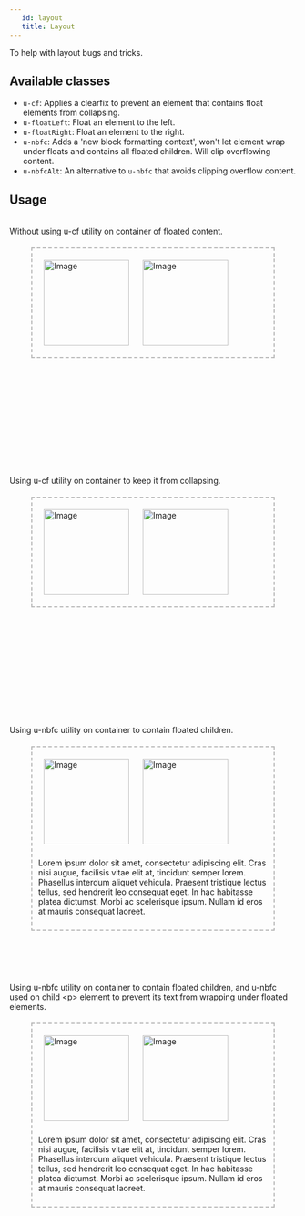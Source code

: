 ```yaml
---
   id: layout
   title: Layout
---
```


<a class="sourceView-page" href="https://github.com/aptuitiv/cacao/blob/master/src/css/utils/layout/layout.css"></a>

To help with layout bugs and tricks.

## Available classes

* `u-cf`: Applies a clearfix to prevent an element that contains float elements from collapsing.
* `u-floatLeft`: Float an element to the left.
* `u-floatRight`: Float an element to the right.
* `u-nbfc`: Adds a 'new block formatting context', won't let element wrap under floats and
contains all floated children. Will clip overflowing content.
* `u-nbfcAlt`: An alternative to `u-nbfc` that avoids clipping overflow content.

## Usage


<style>
.example-divider{
    height: 400px;
}
.example-divider:last-child{
    margin-bottom: 0;
}
.example-parent{
    border: 2px #bbb dashed;
    display:block;
    margin: 20px auto;
    padding: 10px;
    width: 80%;
}
.example-parent img{
    margin: 10px;
}
</style>

<div class="code-sample">
<br>
Without using u-cf utility on container of floated content.
<div class="example-divider">
    <div class="example-parent">
            <!-- Photo by Hannah Busing on Unsplash -->
        <img src="https://images.unsplash.com/photo-1559662780-c3bab6f7e00b?ixlib=rb-1.2.1
                  &ixid=eyJhcHBfaWQiOjEyMDd9&auto=format&fit=crop&w=150&q=80" 
             alt="Image" width="150" height="150" class="u-floatLeft">
        <img src="https://images.unsplash.com/photo-1559662780-c3bab6f7e00b?ixlib=rb-1.2.1
                          &ixid=eyJhcHBfaWQiOjEyMDd9&auto=format&fit=crop&w=150&q=80" 
             alt="Image" width="150" height="150" class="u-floatRight">
    </div>
</div>
Using u-cf utility on container to keep it from collapsing.
<div class="example-divider">
    <div class="example-parent u-cf">
            <!-- Photo by Hannah Busing on Unsplash -->
        <img src="https://images.unsplash.com/photo-1559662780-c3bab6f7e00b?ixlib=rb-1.2.1
                  &ixid=eyJhcHBfaWQiOjEyMDd9&auto=format&fit=crop&w=150&q=80" 
             alt="Image" width="150" height="150" class="u-floatLeft">
        <img src="https://images.unsplash.com/photo-1559662780-c3bab6f7e00b?ixlib=rb-1.2.1
                          &ixid=eyJhcHBfaWQiOjEyMDd9&auto=format&fit=crop&w=150&q=80" 
             alt="Image" width="150" height="150" class="u-floatRight">
                </div>
</div>
Using u-nbfc utility on container to contain floated children.
<div class="example-divider">
    <div class="example-parent u-nbfc">
            <!-- Photo by Hannah Busing on Unsplash -->
        <img src="https://images.unsplash.com/photo-1559662780-c3bab6f7e00b?ixlib=rb-1.2.1
                  &ixid=eyJhcHBfaWQiOjEyMDd9&auto=format&fit=crop&w=150&q=80" 
             alt="Image" width="150" height="150" class="u-floatLeft">
        <img src="https://images.unsplash.com/photo-1559662780-c3bab6f7e00b?ixlib=rb-1.2.1
                          &ixid=eyJhcHBfaWQiOjEyMDd9&auto=format&fit=crop&w=150&q=80" 
             alt="Image" width="150" height="150" class="u-floatRight">
            <p>
            Lorem ipsum dolor sit amet, consectetur adipiscing elit. Cras nisi augue, facilisis vitae elit at, tincidunt semper lorem. Phasellus interdum aliquet vehicula. Praesent tristique lectus tellus, sed hendrerit leo consequat eget. In hac habitasse platea dictumst. Morbi ac scelerisque ipsum. Nullam id eros at mauris consequat laoreet.    
            </p>
    </div>
</div>

Using u-nbfc utility on container to contain floated children, and u-nbfc used on child &lt;p&gt; element to prevent its text from wrapping under floated elements.
<div class="example-divider">
    <div class="example-parent u-nbfc">
            <!-- Photo by Hannah Busing on Unsplash -->
        <img src="https://images.unsplash.com/photo-1559662780-c3bab6f7e00b?ixlib=rb-1.2.1
                  &ixid=eyJhcHBfaWQiOjEyMDd9&auto=format&fit=crop&w=150&q=80" 
             alt="Image" width="150" height="150" class="u-floatLeft">
        <img src="https://images.unsplash.com/photo-1559662780-c3bab6f7e00b?ixlib=rb-1.2.1
                          &ixid=eyJhcHBfaWQiOjEyMDd9&auto=format&fit=crop&w=150&q=80" 
             alt="Image" width="150" height="150" class="u-floatRight">
            <p class="u-nbfc">
            Lorem ipsum dolor sit amet, consectetur adipiscing elit. Cras nisi augue, facilisis vitae elit at, tincidunt semper lorem. Phasellus interdum aliquet vehicula. Praesent tristique lectus tellus, sed hendrerit leo consequat eget. In hac habitasse platea dictumst. Morbi ac scelerisque ipsum. Nullam id eros at mauris consequat laoreet.    
            </p>
    </div>
</div>

</div>

